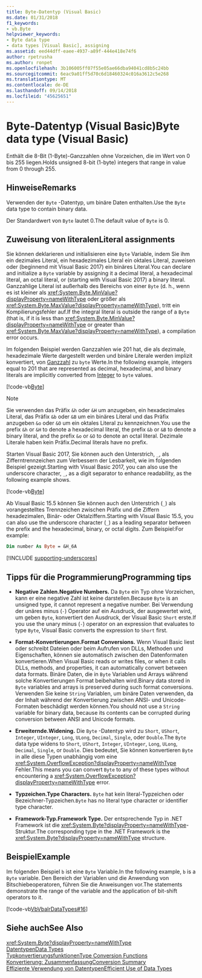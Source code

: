 ```yaml
---
title: Byte-Datentyp (Visual Basic)
ms.date: 01/31/2018
f1_keywords:
- vb.Byte
helpviewer_keywords:
- Byte data type
- data types [Visual Basic], assigning
ms.assetid: eed44dff-eaee-4937-a89f-444e418e74f6
author: rpetrusha
ms.author: ronpet
ms.openlocfilehash: 3b106005ff07f55e05ae66dba94041cd8b5c24bb
ms.sourcegitcommit: 6eac9a01ff5d70c6d18460324c016a3612c5e268
ms.translationtype: MT
ms.contentlocale: de-DE
ms.lasthandoff: 09/14/2018
ms.locfileid: "45625651"
---
```

# <a name="byte-data-type-visual-basic"></a><span data-ttu-id="fc3d5-102">Byte-Datentyp (Visual Basic)</span><span class="sxs-lookup"><span data-stu-id="fc3d5-102">Byte data type (Visual Basic)</span></span>
<span data-ttu-id="fc3d5-103">Enthält die 8-Bit (1-Byte)-Ganzzahlen ohne Vorzeichen, die im Wert von 0 bis 255 liegen.</span><span class="sxs-lookup"><span data-stu-id="fc3d5-103">Holds unsigned 8-bit (1-byte) integers that range in value from 0 through 255.</span></span>

## <a name="remarks"></a><span data-ttu-id="fc3d5-104">Hinweise</span><span class="sxs-lookup"><span data-stu-id="fc3d5-104">Remarks</span></span>

<span data-ttu-id="fc3d5-105">Verwenden der `Byte` -Datentyp, um binäre Daten enthalten.</span><span class="sxs-lookup"><span data-stu-id="fc3d5-105">Use the `Byte` data type to contain binary data.</span></span>  
  
<span data-ttu-id="fc3d5-106">Der Standardwert von `Byte` lautet 0.</span><span class="sxs-lookup"><span data-stu-id="fc3d5-106">The default value of `Byte` is 0.</span></span>

## <a name="literal-assignments"></a><span data-ttu-id="fc3d5-107">Zuweisung von literalen</span><span class="sxs-lookup"><span data-stu-id="fc3d5-107">Literal assignments</span></span>

<span data-ttu-id="fc3d5-108">Sie können deklarieren und initialisieren eine `Byte` Variable, indem Sie ihm ein dezimales Literal, ein hexadezimales Literal ein oktales Literal, zuweisen oder (beginnend mit Visual Basic 2017) ein binäres Literal.</span><span class="sxs-lookup"><span data-stu-id="fc3d5-108">You can declare and initialize a `Byte` variable by assigning it a decimal literal, a hexadecimal literal, an octal literal, or (starting with Visual Basic 2017) a binary literal.</span></span> <span data-ttu-id="fc3d5-109">Ganzzahlige Literal ist außerhalb des Bereichs von einer `Byte` (d. h., wenn es ist kleiner als <xref:System.Byte.MinValue?displayProperty=nameWithType> oder größer als <xref:System.Byte.MaxValue?displayProperty=nameWithType>), tritt ein Kompilierungsfehler auf.</span><span class="sxs-lookup"><span data-stu-id="fc3d5-109">If the integral literal is outside the range of a `Byte` (that is, if it is less than <xref:System.Byte.MinValue?displayProperty=nameWithType> or greater than <xref:System.Byte.MaxValue?displayProperty=nameWithType>), a compilation error occurs.</span></span>

<span data-ttu-id="fc3d5-110">Im folgenden Beispiel werden Ganzzahlen wie 201 hat, die als dezimale, hexadezimale Werte dargestellt werden und binäre Literale werden implizit konvertiert, von [Ganzzahl](integer-data-type.md) zu `byte` Werte.</span><span class="sxs-lookup"><span data-stu-id="fc3d5-110">In the following example, integers equal to 201 that are represented as decimal, hexadecimal, and binary literals are implicitly converted from [Integer](integer-data-type.md) to `byte` values.</span></span>

[!code-vb[Byte](../../../../samples/snippets/visualbasic/language-reference/data-types/numeric-literals.vb#Byte)]

> [!NOTE]
> <span data-ttu-id="fc3d5-111">Sie verwenden das Präfix `&h` oder `&H` um anzugeben, ein hexadezimales Literal, das Präfix `&b` oder `&B` um ein binäres Literal und das Präfix anzugeben `&o` oder `&O` um ein oktales Literal zu kennzeichnen.</span><span class="sxs-lookup"><span data-stu-id="fc3d5-111">You use the prefix `&h` or `&H` to denote a hexadecimal literal, the prefix `&b` or `&B` to denote a binary literal, and the prefix `&o` or `&O` to denote an octal literal.</span></span> <span data-ttu-id="fc3d5-112">Dezimale Literale haben kein Präfix.</span><span class="sxs-lookup"><span data-stu-id="fc3d5-112">Decimal literals have no prefix.</span></span>

<span data-ttu-id="fc3d5-113">Starten Visual Basic 2017, Sie können auch den Unterstrich, `_`, als Zifferntrennzeichen zum Verbessern der Lesbarkeit, wie im folgenden Beispiel gezeigt.</span><span class="sxs-lookup"><span data-stu-id="fc3d5-113">Starting with Visual Basic 2017, you can also use the underscore character, `_`, as a digit separator to enhance readability, as the following example shows.</span></span>

[!code-vb[Byte](../../../../samples/snippets/visualbasic/language-reference/data-types/numeric-literals.vb#ByteS)]  

<span data-ttu-id="fc3d5-114">Ab Visual Basic 15.5 können Sie können auch den Unterstrich (`_`) als vorangestelltes Trennzeichen zwischen Präfix und die Ziffern hexadezimalen, Binär- oder Oktalziffern.</span><span class="sxs-lookup"><span data-stu-id="fc3d5-114">Starting with Visual Basic 15.5, you can also use the underscore character (`_`) as a leading separator between the prefix and the hexadecimal, binary, or octal digits.</span></span> <span data-ttu-id="fc3d5-115">Zum Beispiel:</span><span class="sxs-lookup"><span data-stu-id="fc3d5-115">For example:</span></span>

```vb
Dim number As Byte = &H_6A
```

[!INCLUDE [supporting-underscores](../../../../includes/vb-separator-langversion.md)]

## <a name="programming-tips"></a><span data-ttu-id="fc3d5-116">Tipps für die Programmierung</span><span class="sxs-lookup"><span data-stu-id="fc3d5-116">Programming tips</span></span>

-   <span data-ttu-id="fc3d5-117">**Negative Zahlen.**</span><span class="sxs-lookup"><span data-stu-id="fc3d5-117">**Negative Numbers.**</span></span> <span data-ttu-id="fc3d5-118">Da `Byte` ein Typ ohne Vorzeichen, kann er eine negative Zahl ist keine darstellen.</span><span class="sxs-lookup"><span data-stu-id="fc3d5-118">Because `Byte` is an unsigned type, it cannot represent a negative number.</span></span> <span data-ttu-id="fc3d5-119">Bei Verwendung der unäres minus (`-`) Operator auf ein Ausdruck, der ausgewertet wird, um geben `Byte`, konvertiert den Ausdruck, der Visual Basic `Short` erste.</span><span class="sxs-lookup"><span data-stu-id="fc3d5-119">If you use the unary minus (`-`) operator on an expression that evaluates to type `Byte`, Visual Basic converts the expression to `Short` first.</span></span>
  
-   <span data-ttu-id="fc3d5-120">**Format-Konvertierungen.**</span><span class="sxs-lookup"><span data-stu-id="fc3d5-120">**Format Conversions.**</span></span> <span data-ttu-id="fc3d5-121">Wenn Visual Basic liest oder schreibt Dateien oder beim Aufrufen von DLLs, Methoden und Eigenschaften, können sie automatisch zwischen den Datenformaten konvertieren.</span><span class="sxs-lookup"><span data-stu-id="fc3d5-121">When Visual Basic reads or writes files, or when it calls DLLs, methods, and properties, it can automatically convert between data formats.</span></span> <span data-ttu-id="fc3d5-122">Binäre Daten, die in `Byte` Variablen und Arrays während solche Konvertierungen Format beibehalten wird.</span><span class="sxs-lookup"><span data-stu-id="fc3d5-122">Binary data stored in `Byte` variables and arrays is preserved during such format conversions.</span></span> <span data-ttu-id="fc3d5-123">Verwenden Sie keine `String` Variablen, um binäre Daten verwenden, da der Inhalt während der Konvertierung zwischen ANSI- und Unicode-Formaten beschädigt werden können.</span><span class="sxs-lookup"><span data-stu-id="fc3d5-123">You should not use a `String` variable for binary data, because its contents can be corrupted during conversion between ANSI and Unicode formats.</span></span>

-   <span data-ttu-id="fc3d5-124">**Erweiternde.**</span><span class="sxs-lookup"><span data-stu-id="fc3d5-124">**Widening.**</span></span> <span data-ttu-id="fc3d5-125">Die `Byte` -Datentyp wird zu `Short`, `UShort`, `Integer`, `UInteger`, `Long`, `ULong`, `Decimal`, `Single`, oder `Double`.</span><span class="sxs-lookup"><span data-stu-id="fc3d5-125">The `Byte` data type widens to `Short`, `UShort`, `Integer`, `UInteger`, `Long`, `ULong`, `Decimal`, `Single`, or `Double`.</span></span> <span data-ttu-id="fc3d5-126">Dies bedeutet, Sie können konvertieren `Byte` in alle diese Typen unabhängig vom eine <xref:System.OverflowException?displayProperty=nameWithType> Fehler.</span><span class="sxs-lookup"><span data-stu-id="fc3d5-126">This means you can convert `Byte` to any of these types without encountering a <xref:System.OverflowException?displayProperty=nameWithType> error.</span></span>
  
-   <span data-ttu-id="fc3d5-127">**Typzeichen.**</span><span class="sxs-lookup"><span data-stu-id="fc3d5-127">**Type Characters.**</span></span> <span data-ttu-id="fc3d5-128">`Byte` hat kein literal-Typzeichen oder Bezeichner-Typzeichen.</span><span class="sxs-lookup"><span data-stu-id="fc3d5-128">`Byte` has no literal type character or identifier type character.</span></span>

-   <span data-ttu-id="fc3d5-129">**Framework-Typ.**</span><span class="sxs-lookup"><span data-stu-id="fc3d5-129">**Framework Type.**</span></span> <span data-ttu-id="fc3d5-130">Der entsprechende Typ in .NET Framework ist die <xref:System.Byte?displayProperty=nameWithType>-Struktur.</span><span class="sxs-lookup"><span data-stu-id="fc3d5-130">The corresponding type in the .NET Framework is the <xref:System.Byte?displayProperty=nameWithType> structure.</span></span>

## <a name="example"></a><span data-ttu-id="fc3d5-131">Beispiel</span><span class="sxs-lookup"><span data-stu-id="fc3d5-131">Example</span></span>

 <span data-ttu-id="fc3d5-132">Im folgenden Beispiel `b` ist eine `Byte` Variable.</span><span class="sxs-lookup"><span data-stu-id="fc3d5-132">In the following example, `b` is a `Byte` variable.</span></span> <span data-ttu-id="fc3d5-133">Den Bereich der Variablen und die Anwendung von Bitschiebeoperatoren, führen Sie die Anweisungen vor.</span><span class="sxs-lookup"><span data-stu-id="fc3d5-133">The statements demonstrate the range of the variable and the application of bit-shift operators to it.</span></span>

[!code-vb[VbVbalrDataTypes#16](../../../visual-basic/language-reference/data-types/codesnippet/VisualBasic/byte-data-type_1.vb)]  

## <a name="see-also"></a><span data-ttu-id="fc3d5-134">Siehe auch</span><span class="sxs-lookup"><span data-stu-id="fc3d5-134">See Also</span></span>

 <xref:System.Byte?displayProperty=nameWithType>  
 [<span data-ttu-id="fc3d5-135">Datentypen</span><span class="sxs-lookup"><span data-stu-id="fc3d5-135">Data Types</span></span>](../../../visual-basic/language-reference/data-types/index.md)  
 [<span data-ttu-id="fc3d5-136">Typkonvertierungsfunktionen</span><span class="sxs-lookup"><span data-stu-id="fc3d5-136">Type Conversion Functions</span></span>](../../../visual-basic/language-reference/functions/type-conversion-functions.md)  
 [<span data-ttu-id="fc3d5-137">Konvertierung: Zusammenfassung</span><span class="sxs-lookup"><span data-stu-id="fc3d5-137">Conversion Summary</span></span>](../../../visual-basic/language-reference/keywords/conversion-summary.md)  
 [<span data-ttu-id="fc3d5-138">Effiziente Verwendung von Datentypen</span><span class="sxs-lookup"><span data-stu-id="fc3d5-138">Efficient Use of Data Types</span></span>](../../../visual-basic/programming-guide/language-features/data-types/efficient-use-of-data-types.md)
